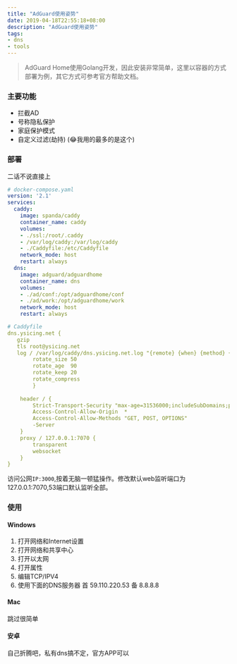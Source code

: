 ```yaml
---
title: "AdGuard使用姿势"
date: 2019-04-18T22:55:18+08:00
description: "AdGuard使用姿势"
tags:
- dns
- tools
---
```


<!-- truncate -->

> AdGuard Home使用Golang开发，因此安装非常简单，这里以容器的方式部署为例，其它方式可参考官方帮助文档。

### 主要功能

- 拦截AD
- 号称隐私保护
- 家庭保护模式
- 自定义过滤(劫持) (😂我用的最多的是这个)

### 部署

二话不说直接上

```yaml
# docker-compose.yaml
version: '2.1'
services:
  caddy:
    image: spanda/caddy
    container_name: caddy
    volumes:
    - ./ssl:/root/.caddy
    - /var/log/caddy:/var/log/caddy
    - ./Caddyfile:/etc/Caddyfile
    network_mode: host
    restart: always
  dns:
    image: adguard/adguardhome
    container_name: dns
    volumes:
    - ./ad/conf:/opt/adguardhome/conf
    - ./ad/work:/opt/adguardhome/work
    network_mode: host
    restart: always

# Caddyfile
dns.ysicing.net {
   gzip
   tls root@ysicing.net
   log / /var/log/caddy/dns.ysicing.net.log "{remote} {when} {method} {uri} {proto} {status} {size} {>User-Agent} {latency}" {
        rotate_size 50
        rotate_age  90
        rotate_keep 20
        rotate_compress
        }
	
    header / {
        Strict-Transport-Security "max-age=31536000;includeSubDomains;preload"
		Access-Control-Allow-Origin  *
		Access-Control-Allow-Methods "GET, POST, OPTIONS"
        -Server
    }
    proxy / 127.0.0.1:7070 {
        transparent
        websocket
    }
}
```

访问公网`IP:3000`,按着无脑一顿猛操作。修改默认web监听端口为127.0.0.1:7070,53端口默认监听全部。


### 使用

#### Windows

1. 打开网络和Internet设置
2. 打开网络和共享中心
3. 打开以太网
4. 打开属性
5. 编辑TCP/IPV4
6. 使用下面的DNS服务器 首 59.110.220.53 备 8.8.8.8

#### Mac

跳过很简单

#### 安卓

自己折腾吧，私有dns搞不定，官方APP可以
